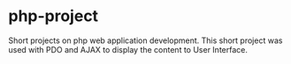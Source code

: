 # php-project
Short projects on php web application development. 
This short project was used with PDO and AJAX to display the content to User Interface.
